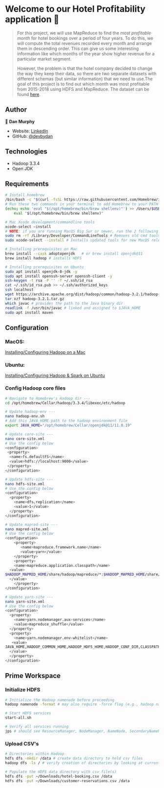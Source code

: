 # Welcome to our Hotel Profitability application 👋

> For this project, we will use MapReduce to find the *most profitable month* for hotel bookings over a period of four years. To do this, we will compute the total revenues recorded every month and arrange them in descending order. This can give us some interesting information like which months of the year show higher revenue for a particular market segment.
>
> However, the problem is that the hotel company decided to change the way they keep their data, so there are two separate datasets with different schemas (but similar information) that we need to use.The goal of this project is to find out which month was most profitable from 2015-2018 using HDFS and MapReduce. The dataset can be found [here](https://drive.google.com/drive/folders/1zTA_71IoOuGWo-xHqPGEaW25v_adcVgr?usp=sharing).

## Author

👤 **Dan Murphy**

* Website: [LinkedIn](https://www.linkedin.com/in/devbydan/)
* GitHub: [@devbydan](https://github.com/devbydan)

## Technologies

- Hadoop 3.3.4
- Open JDK

## Requirements

```bash
# Install homebrew
/bin/bash -c "$(curl -fsSL https://raw.githubusercontent.com/Homebrew/install/master/install.sh)"
# Run these two commands in your terminal to add Homebrew to your PATH
(echo; echo 'eval "$(/opt/homebrew/bin/brew shellenv)"') >> /Users/$USER/.zprofile
    eval "$(/opt/homebrew/bin/brew shellenv)"
```
``` bash
# Mac Xcode development/commandline tools
xcode-select –install
# NOTE: if you are running MacOS Big Sur or newer, run the 2 following commands.
sudo rm -rf /Library/Developer/CommandLineTools # Removes old cmd tools
sudo xcode-select --install # Installs updated tools for new MacOS release
```

```bash
# Installing prerequisites on Mac
brew install --cask adoptopenjdk   # or brew install openjdk@11
brew install hadoop # installs HDFS 
```

```bash
# Installing prerequisites on Ubuntu
sudo apt install openjdk-8-jdk -y
sudo apt install openssh-server openssh-client -y
ssh-keygen -t rsa -P '' -f ~/.ssh/id_rsa
cat ~/.ssh/id_rsa.pub >> ~/.ssh/authorized_keys
ssh localhost
wget https://archive.apache.org/dist/hadoop/common/hadoop-3.2.1/hadoop-3.2.1.tar.gz
tar xzf hadoop-3.2.1.tar.gz
which javac # provides the path to the Java binary dir
readlink -f /usr/bin/javac # linked and assigned to $JAVA_HOME
sudo apt install maven
```

## Configuration

### MacOS: 

[Installing/Configuring Hadoop on a Mac](https://towardsdatascience.com/installing-hadoop-on-a-mac-ec01c67b003c)

### Ubuntu:

[Installing/Configuring Hadoop & Spark on Ubuntu](https://dev.to/awwsmm/installing-and-running-hadoop-and-spark-on-ubuntu-18-393h)

### Config Hadoop core files

```bash
# Navigate to Homebrew's Hadoop dir ---
cd /opt/homebrew/Cellar/hadoop/3.3.4/libexec/etc/hadoop
```

```bash
# Update hadoop-env ---
nano hadoop-env.sh
# Add this JAVA_HOME path to the hadoop environment file
export JAVA_HOME="/opt/homebrew/Cellar/openjdk@11/11.0.19"
```

```bash
# Update core-site ---
nano core-site.xml
# Use the config below
<configuration>
 <property>
  <name>fs.defaultFS</name>
  <value>hdfs://localhost:9000</value>
 </property>
</configuration>
```

```bash
# Update hdfs-site ---
nano hdfs-site.xml
# Use the config below
<configuration>
  <property>
    <name>dfs.replication</name>
    <value>1</value>
  </property>
</configuration>
```

```bash
# Update mapred-site ---
nano mapred-site.xml
# Use the config below
<configuration>
    <property>
       <name>mapreduce.framework.name</name>
       <value>yarn</value>
    </property>
    <property>
    <name>mapreduce.application.classpath</name>   
  <value>
$HADOOP_MAPRED_HOME/share/hadoop/mapreduce/*:$HADOOP_MAPRED_HOME/share/hadoop/mapreduce/lib/*
  </value>
    </property>
</configuration>
```

```bash
# Update yarn-site ---
nano yarn-site.xml
# Use the config below
<configuration>
  <property>
    <name>yarn.nodemanager.aux-services</name>
    <value>mapreduce_shuffle</value>
  </property>
  <property>
    <name>yarn.nodemanager.env-whitelist</name>  
   <value>
JAVA_HOME,HADOOP_COMMON_HOME,HADOOP_HDFS_HOME,HADOOP_CONF_DIR,CLASSPATH_PREPEND_DISTCACHE,HADOOP_YARN_HOME,HADOOP_MAPRED_HOME
  </value>
  </property>
</configuration>
```

## Prime Workspace

### Initialize HDFS

```bash
# Initialize the Hadoop namenode before proceeding
hadoop namenode -format # may also require -force flag (e.g., hadoop namenode -format -force)

# Start HDFS services
start-all.sh

# Verify all services running
jps # should see ResourceManager, NodeManager, NameNode, SecondaryNameNode, DataNode, etc
```

### Upload CSV's

```bash
# Directories within Hadoop
hdfs dfs -mkdir /data # create data directory to hold csv files
hadoop dfs -ls / # verify creation of directories by looking at current dirs within the hadoop file system

# Populate the HDFS data directory with csv file(s)
hdfs dfs -put ~/Downloads/hotel-booking.csv /data
hdfs dfs -put ~/Downloads/customer-reservations.csv /data 
```